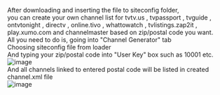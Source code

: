 After downloading and inserting the file to siteconfig folder,<br>
you can create your own channel list for tvtv.us , tvpassport , tvguide , ontvtonight , directv , online.tivo , whattowatch , tvlistings.zap2it , play.xumo.com and channelmaster based on zip/postal code you want.<br>
All you need to do is, going into "Channel Generator" tab<br>
Choosing siteconfig file from loader<br>
And typing your zip/postal code into "User Key" box such as 10001 etc.<br>
![image](https://user-images.githubusercontent.com/97025515/152794009-0216c4bf-e8a8-47cb-a49d-0d3a4535a195.png)
<br>And all channels linked to entered postal code will be listed in created channel.xml file<br>
![image](https://user-images.githubusercontent.com/97025515/152793944-5c926010-12a9-4172-9c41-2df88de31393.png)
